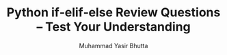 ---
layout: review-questions
title: Python if‑elif‑else Review Questions – Test Your Understanding
description: Review your knowledge of Python if‑elif‑else conditional statements with structured questions. Great for beginners preparing for exams, quizzes, or coding interviews.
keywords: Python if elif else review questions, Python conditional statements practice, Python if else Q&A, Python logic review, beginner Python conditionals test, Python control flow questions, Python if elif else examples
author: "Muhammad Yasir Bhutta"
toc: toc/python.html
course: "python"
topic: "if-elif-else"
prev: /python/docs/lists/practice-and-progress/mini-projects-lists.html
next: /python/docs/functions.html
show_practice_progress: true
show_mini_project: null
show_toc: true
breadcrumb:
  - title: Home
    url: /
  - title: python
    url: /python/
  - title: Control Flow
    url: /python/docs/control-flow/
  - title: if-elif-else
    url: /python/docs/if-elif-else/
---